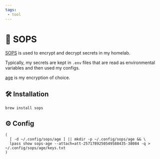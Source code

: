 ```yaml
---
tags:
 - tool
---
```

# :key: SOPS

[SOPS][1] is used to encrypt and decrypt secrets in my homelab.

Typically, my secrets are kept in `.env` files that are read as environmental variables and then used my configs.

[age][2] is my encryption of choice.

## :hammer_and_wrench: Installation

```shell
brew install sops
```

## :gear: Config

```shell title="keys"
(
  [ -d ~/.config/sops/age ] || mkdir -p ~/.config/sops/age && \
  lpass show sops-age --attach=att-2571789250549588435-38084 -q > ~/.config/sops/age/keys.txt
)
```

[1]: <https://getsops.io/>
[2]: <https://github.com/FiloSottile/age>
